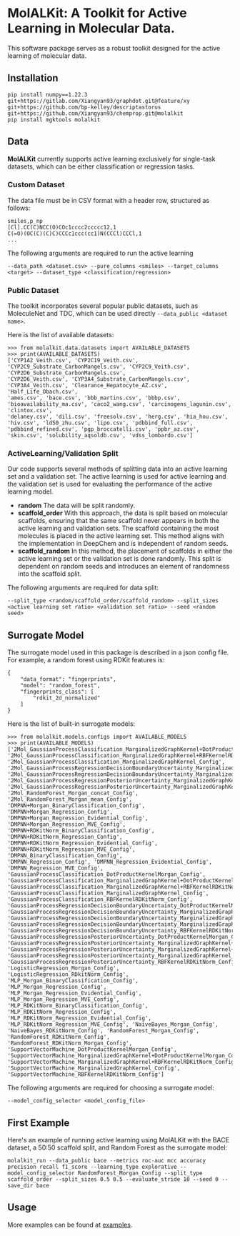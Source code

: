 
# MolALKit: A Toolkit for Active Learning in Molecular Data.
This software package serves as a robust toolkit designed for the active learning of molecular data.

## Installation
```commandline
pip install numpy==1.22.3 git+https://gitlab.com/Xiangyan93/graphdot.git@feature/xy git+https://github.com/bp-kelley/descriptastorus git+https://github.com/Xiangyan93/chemprop.git@molalkit
pip install mgktools molalkit
```

## Data
**MolALKit** currently supports active learning exclusively for single-task datasets, which can be either classification or regression tasks.

### Custom Dataset
The data file must be in CSV format with a header row, structured as follows:
```
smiles,p_np
[Cl].CC(C)NCC(O)COc1cccc2ccccc12,1
C(=O)(OC(C)(C)C)CCCc1ccc(cc1)N(CCCl)CCCl,1
...
```
The following arguments are required to run the active learning 
```
--data_path <dataset.csv> --pure_columns <smiles> --target_columns <target> --dataset_type <classification/regression>
```

### Public Dataset
The toolkit incorporates several popular public datasets, such as MoleculeNet and TDC, which can be used directly `--data_public <dataset name>`.

Here is the list of available datasets:
```commandline
>>> from molalkit.data.datasets import AVAILABLE_DATASETS
>>> print(AVAILABLE_DATASETS)
['CYP1A2_Veith.csv', 'CYP2C19_Veith.csv', 'CYP2C9_Substrate_CarbonMangels.csv', 'CYP2C9_Veith.csv', 'CYP2D6_Substrate_CarbonMangels.csv', 
'CYP2D6_Veith.csv', 'CYP3A4_Substrate_CarbonMangels.csv', 'CYP3A4_Veith.csv', 'Clearance_Hepatocyte_AZ.csv', 'Half_Life_Obach.csv', 
'ames.csv', 'bace.csv', 'bbb_martins.csv', 'bbbp.csv', 'bioavailability_ma.csv', 'caco2_wang.csv', 'carcinogens_lagunin.csv', 'clintox.csv', 
'delaney.csv', 'dili.csv', 'freesolv.csv', 'herg.csv', 'hia_hou.csv', 'hiv.csv', 'ld50_zhu.csv', 'lipo.csv', 'pdbbind_full.csv', 
'pdbbind_refined.csv', 'pgp_broccatelli.csv', 'ppbr_az.csv', 'skin.csv', 'solubility_aqsoldb.csv', 'vdss_lombardo.csv']
```

### ActiveLearning/Validation Split
Our code supports several methods of splitting data into an active learning set and a validation set. 
The active learning is used for active learning and the validation set is used for evaluating the performance of the active learning model.
* **random**  The data will be split randomly.
* **scaffold_order** With this approach, the data is split based on molecular scaffolds, ensuring that the same scaffold never appears in both the active learning and validation sets. 
The scaffold containing the most molecules is placed in the active learning set. This method aligns with the implementation in DeepChem and is independent of random seeds.
* **scaffold_random** In this method, the placement of scaffolds in either the active learning set or the validation set is done randomly. 
This split is dependent on random seeds and introduces an element of randomness into the scaffold split.

The following arguments are required for data split:
```
--split_type <random/scaffold_order/scaffold_random> --split_sizes <active learning set ratio> <validation set ratio> --seed <random seed>
```

## Surrogate Model
The surrogate model used in this package is described in a json config file. 
For example, a random forest using RDKit features is:
```angular2html
{
    "data_format": "fingerprints",
    "model": "random_forest",
    "fingerprints_class": [
        "rdkit_2d_normalized"
    ]
}
```
Here is the list of built-in surrogate models:
```commandline
>>> from molalkit.models.configs import AVAILABLE_MODELS
>>> print(AVAILABLE_MODELS)
['2Mol_GaussianProcessClassification_MarginalizedGraphKernel+DotProductKernelMorgan_Config', 
'2Mol_GaussianProcessClassification_MarginalizedGraphKernel+RBFKernelRDKitNorm_Config', 
'2Mol_GaussianProcessClassification_MarginalizedGraphKernel_Config', 
'2Mol_GaussianProcessRegressionDecisionBoundaryUncertainty_MarginalizedGraphKernel+RBFKernelRDKitNorm_Config', 
'2Mol_GaussianProcessRegressionDecisionBoundaryUncertainty_MarginalizedGraphKernel_Config', 
'2Mol_GaussianProcessRegressionPosteriorUncertainty_MarginalizedGraphKernel+RBFKernelRDKitNorm_Config', 
'2Mol_GaussianProcessRegressionPosteriorUncertainty_MarginalizedGraphKernel_Config', 
'2Mol_RandomForest_Morgan_concat_Config', '2Mol_RandomForest_Morgan_mean_Config', 
'DMPNN+Morgan_BinaryClassification_Config', 'DMPNN+Morgan_Regression_Config', 'DMPNN+Morgan_Regression_Evidential_Config', 
'DMPNN+Morgan_Regression_MVE_Config', 'DMPNN+RDKitNorm_BinaryClassification_Config', 'DMPNN+RDKitNorm_Regression_Config', 
'DMPNN+RDKitNorm_Regression_Evidential_Config', 'DMPNN+RDKitNorm_Regression_MVE_Config', 'DMPNN_BinaryClassification_Config', 
'DMPNN_Regression_Config', 'DMPNN_Regression_Evidential_Config', 'DMPNN_Regression_MVE_Config', 
'GaussianProcessClassification_DotProductKernelMorgan_Config', 'GaussianProcessClassification_MarginalizedGraphKernel+DotProductKernelMorgan_Config', 
'GaussianProcessClassification_MarginalizedGraphKernel+RBFKernelRDKitNorm_Config', 'GaussianProcessClassification_MarginalizedGraphKernel_Config', 
'GaussianProcessClassification_RBFKernelRDKitNorm_Config', 'GaussianProcessRegressionDecisionBoundaryUncertainty_DotProductKernelMorgan_Config', 
'GaussianProcessRegressionDecisionBoundaryUncertainty_MarginalizedGraphKernel+DotProductKernelMorgan_Config', 
'GaussianProcessRegressionDecisionBoundaryUncertainty_MarginalizedGraphKernel+RBFKernelRDKitNorm_Config', 
'GaussianProcessRegressionDecisionBoundaryUncertainty_MarginalizedGraphKernel_Config', 
'GaussianProcessRegressionDecisionBoundaryUncertainty_RBFKernelRDKitNorm_Config', 
'GaussianProcessRegressionPosteriorUncertainty_DotProductKernelMorgan_Config', 
'GaussianProcessRegressionPosteriorUncertainty_MarginalizedGraphKernel+DotProductKernelMorgan_Config', 
'GaussianProcessRegressionPosteriorUncertainty_MarginalizedGraphKernel+RBFKernelRDKitNorm_Config', 
'GaussianProcessRegressionPosteriorUncertainty_MarginalizedGraphKernel_Config', 'GaussianProcessRegressionPosteriorUncertainty_RBFKernelRDKitNorm_Config', 
'LogisticRegression_Morgan_Config', 'LogisticRegression_RDkitNorm_Config', 'MLP_Morgan_BinaryClassification_Config', 
'MLP_Morgan_Regression_Config', 'MLP_Morgan_Regression_Evidential_Config', 'MLP_Morgan_Regression_MVE_Config', 
'MLP_RDKitNorm_BinaryClassification_Config', 'MLP_RDKitNorm_Regression_Config', 'MLP_RDKitNorm_Regression_Evidential_Config', 
'MLP_RDKitNorm_Regression_MVE_Config', 'NaiveBayes_Morgan_Config', 'NaiveBayes_RDKitNorm_Config', 'RandomForest_Morgan_Config', 
'RandomForest_RDKitNorm_Config', 'RandomForest_RDKitNorm_Morgan_Config', 'SupportVectorMachine_DotProductKernelMorgan_Config', 
'SupportVectorMachine_MarginalizedGraphKernel+DotProductKernelMorgan_Config', 'SupportVectorMachine_MarginalizedGraphKernel+RBFKernelRDKitNorm_Config', 
'SupportVectorMachine_MarginalizedGraphKernel_Config', 'SupportVectorMachine_RBFKernelRDKitNorm_Config']
```
The following arguments are required for choosing a surrogate model:
```
--model_config_selector <model_config_file>
```

## First Example
Here's an example of running active learning using MolALKit with the BACE dataset, a 50:50 scaffold split, and Random Forest as the surrogate model:
```commandline
molalkit_run --data_public bace --metrics roc-auc mcc accuracy precision recall f1_score --learning_type explorative --model_config_selector RandomForest_Morgan_Config --split_type scaffold_order --split_sizes 0.5 0.5 --evaluate_stride 10 --seed 0 --save_dir bace
```

## Usage
More examples can be found at [examples](https://github.com/RekerLab/MolAlKit/tree/main/examples).
